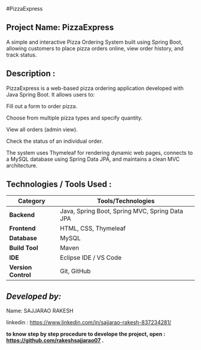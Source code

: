 #PizzaExpress

**Project Name: PizzaExpress**
------------------------------
A simple and interactive Pizza Ordering System built using Spring Boot, allowing customers to place pizza orders online, view order history, and track status.

**Description :**
-----------------
PizzaExpress is a web-based pizza ordering application developed with Java Spring Boot. It allows users to:

Fill out a form to order pizza.

Choose from multiple pizza types and specify quantity.

View all orders (admin view).

Check the status of an individual order.

The system uses Thymeleaf for rendering dynamic web pages, connects to a MySQL database using Spring Data JPA, and maintains a clean MVC architecture.

**Technologies / Tools Used :**
------------------------------

| Category                    | Tools/Technologies                             |
| --------------------------- | ---------------------------------------------- |
| **Backend**                 | Java, Spring Boot, Spring MVC, Spring Data JPA |
| **Frontend**                | HTML, CSS, Thymeleaf                           |
| **Database**                | MySQL                                          |
| **Build Tool**              | Maven                                          |
| **IDE**                     | Eclipse IDE / VS Code                          |
| **Version Control**         | Git, GitHub                                    |


**_Developed by:_**
-----------------

Name: SAJJARAO RAKESH 

linkedin : https://www.linkedin.com/in/sajjarao-rakesh-837234281/


**to know step by step procedure to develope the project, open : https://github.com/rakeshsajjarao07 .**
